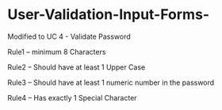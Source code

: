 # User-Validation-Input-Forms-

Modified to UC 4 - Validate Password

Rule1 – minimum 8 Characters

Rule2 – Should have at least 1 Upper Case

Rule3 – Should have at least 1 numeric number in the password

Rule4 – Has exactly 1 Special Character
